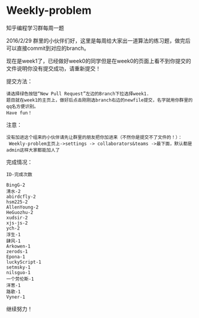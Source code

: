 # Weekly-problem
知乎编程学习群每周一题


2016/2/29
群里的小伙伴们好，这里是每周给大家出一道算法的练习题，做完后可以直接commit到对应的branch。

现在是week1了，已经做好week0的同学但是在week0的页面上看不到你提交的文件说明你没有提交成功，请重新提交！


提交方法：

    请选择绿色按钮“New Pull Request”左边的Branch下拉选择week1.
    题目就在week1的主页上，做好后点击刚刚选branch右边的newfile提交，名字就用你群里的qq名方便识别。
	Have fun！


注意：

	没有加进这个组来的小伙伴请先让群里的朋友把你加进来（不然你是提交不了文件的！）：
	 Weekly-problem主页上->settings -> collaborators&teams ->最下面，默认都是admin这样大家都能加人了
	 
完成情况：
	
	ID-完成次数
	
	BingG-2
	清水-2
	abirdcfly-2
	hsm225-2
	AllenYoung-2
	HeGuozhu-2
	xudsir-2
	xjs-js-2
	ych-2
	浮生-1
	肆风-1
	Arkowen-1
	zerods-1
	Epona-1
	luckyScript-1
	setmsky-1
	nilsguo-1
	一个劳伦斯-1
	洋葱-1
	路歌-1
	Vyner-1
	
继续努力！

